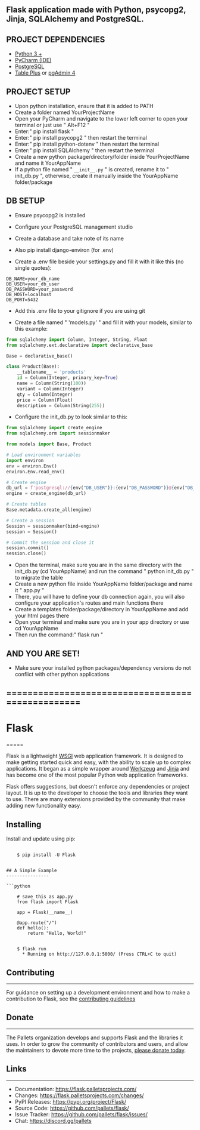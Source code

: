 ## Flask application made with Python, psycopg2, Jinja, SQLAlchemy and PostgreSQL.

## PROJECT DEPENDENCIES
- [Python 3 +](https://www.python.org/downloads/)
- [PyCharm (IDE)](https://www.jetbrains.com/pycharm/download/?section=windows)
- [PostgreSQL](https://www.enterprisedb.com/downloads/postgres-postgresql-downloads)
- [Table Plus](https://tableplus.com/windows) or [pgAdmin 4](https://www.pgadmin.org/download/pgadmin-4-windows/)

## PROJECT SETUP
- Upon python installation, ensure that it is added to PATH
- Create a folder named YourProjectName
- Open your PyCharm and navigate to the lower left corner to open your terminal or just use " Alt+F12 "
- Enter:" pip install flask "
- Enter:" pip install psycopg2 " then restart the terminal
- Enter:" pip install python-dotenv " then restart the terminal
- Enter:" pip install SQLAlchemy " then restart the terminal
- Create a new python package/directory/folder inside YourProjectName and name it YourAppName
- If a python file named " `__init__.py` " is created, rename it to " init_db.py ", otherwise, create it manually inside the YourAppName folder/package

## DB SETUP
- Ensure psycopg2 is installed
- Configure your PostgreSQL management studio
- Create a database and take note of its name

- Also pip install django-environ (for .env)
- Create a .env file beside your settings.py and fill it with it like this (no single quotes):
```
DB_NAME=your_db_name
DB_USER=your_db_user
DB_PASSWORD=your_password
DB_HOST=localhost
DB_PORT=5432
```
- Add this .env file to your gitignore if you are using git

- Create a file named " 'models.py' " and fill it with your models, similar to this example:
```python
from sqlalchemy import Column, Integer, String, Float
from sqlalchemy.ext.declarative import declarative_base

Base = declarative_base()

class Product(Base):
    __tablename__ = 'products'
    id = Column(Integer, primary_key=True)
    name = Column(String(100))
    variant = Column(Integer)
    qty = Column(Integer)
    price = Column(Float)
    description = Column(String(255))
```

- Configure the init_db.py to look similar to this:
```python
from sqlalchemy import create_engine
from sqlalchemy.orm import sessionmaker

from models import Base, Product

# Load environment variables
import environ
env = environ.Env()
environ.Env.read_env()

# Create engine
db_url = f'postgresql://{env("DB_USER")}:{env("DB_PASSWORD")}@{env("DB_HOST")}:{env("DB_PORT")}/{env("DB_NAME")}'
engine = create_engine(db_url)

# Create tables
Base.metadata.create_all(engine)

# Create a session
Session = sessionmaker(bind=engine)
session = Session()

# Commit the session and close it
session.commit()
session.close()
```
- Open the terminal, make sure you are in the same directory with the init_db.py (cd YourAppName) and run the command " python init_db.py " to migrate the table
- Create a new python file inside YourAppName folder/package and name it " app.py "
- There, you will have to define your db connection again, you will also configure your application's routes and main functions there
- Create a templates folder/package/directory in YourAppName and add your html pages there
- Open your terminal and make sure you are in your app directory or use cd YourAppName
- Then run the command:" flask run "

## AND YOU ARE SET!
- Make sure your installed python packages/dependency versions do not conflict with other python applications

## =================================================

# Flask
=====

Flask is a lightweight [WSGI](https://wsgi.readthedocs.io/) web application framework. It is designed
to make getting started quick and easy, with the ability to scale up to
complex applications. It began as a simple wrapper around [Werkzeug](https://werkzeug.palletsprojects.com/)
and [Jinja](https://jinja.palletsprojects.com/) and has become one of the most popular Python web
application frameworks.

Flask offers suggestions, but doesn't enforce any dependencies or
project layout. It is up to the developer to choose the tools and
libraries they want to use. There are many extensions provided by the
community that make adding new functionality easy.


## Installing

Install and update using pip:

```

    $ pip install -U Flask


## A Simple Example
----------------

```python

    # save this as app.py
    from flask import Flask

    app = Flask(__name__)

    @app.route("/")
    def hello():
        return "Hello, World!"
```

```

    $ flask run
      * Running on http://127.0.0.1:5000/ (Press CTRL+C to quit)
```


## Contributing
------------

For guidance on setting up a development environment and how to make a
contribution to Flask, see the [contributing guidelines](https://github.com/pallets/flask/blob/main/CONTRIBUTING.rst)


## Donate
------

The Pallets organization develops and supports Flask and the libraries
it uses. In order to grow the community of contributors and users, and
allow the maintainers to devote more time to the projects, [please
donate today](https://palletsprojects.com/donate).


## Links
-----

-   Documentation: https://flask.palletsprojects.com/
-   Changes: https://flask.palletsprojects.com/changes/
-   PyPI Releases: https://pypi.org/project/Flask/
-   Source Code: https://github.com/pallets/flask/
-   Issue Tracker: https://github.com/pallets/flask/issues/
-   Chat: https://discord.gg/pallets

